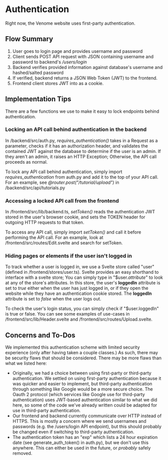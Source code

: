 ﻿# Authentication
Right now, the Venome website uses first-party authentication.

## Flow Summary
1. User goes to login page and provides username and password
2. Client sends POST API request with JSON containing username and password to backend's */users/login*
3. Backend verifies provided information against database's username and hashed/salted password
4. If verified, backend returns a JSON Web Token (JWT) to the frontend.
5. Frontend client stores JWT into as a cookie.

## Implementation Tips
There are a few functions we use to make it easy to lock endpoints behind authentication.

### Locking an API call behind authentication in the backend
In /backend/src/auth.py, *requires_authentication()* takes in a Request as a parameter, checks if it has an authorization header, and validates the contained JWT against the database to determine if the user  is an admin. If they aren't an admin, it raises an HTTP Exception; Otherwise, the API call proceeds as normal.

To lock any API call behind authentication, simply import *requires_authentication* from auth.py and add it to the top of your API call. For an example, see *@router.post("/tutorial/upload")* in /backend/src/api/tutorials.py

### Accessing a locked API call from the frontend
In /frontend/src/lib/backend.ts, *setToken()* reads the authentication JWT stored in the user's browser cookie, and sets the TOKEN header for outgoing HTTP requests to that token.

To access any API call, simply import *setToken()* and call it before performing the API call. For an example, look at /frontend/src/routes/Edit.svelte and search for setToken.

### Hiding pages or elements if the user isn't logged in
To track whether a user is logged in, we use a Svelte store called "user" (defined in /frontend/stores/user.ts). Svelte provides an easy shorthand to interface with a svelte store; You can simply type in "$user.*attribute*" to look at any of the store's attributes. In this store, the user's **loggedIn** attribute is set to *true* either when the user has just logged in, or if they open the website while they have an authentication cookie stored. The **loggedIn** attribute is set to *false* when the user logs out.

To check the user's login status, you can simply check if "$user.loggedIn" is true or false. You can see some examples of use-cases in /frontend/src/lib/Header.svelte and /frontend/src/routes/Upload.svelte.

## Concerns and To-Dos
We implemented this authentication scheme with limited security experience (only after having taken a couple classes.) As such, there may be security flaws that should be considered. There may be more flaws than what we listed here:

* Originally, we had a choice between using first-party or third-party authentication. We settled on using first-party authentication because it was quicker and easier to implement, but third-party authentication through something like Google would be a more secure choice. The Oauth 2 protocol (which services like Google use for third-party authentication) uses JWT-based authentication similar to what we did here, so some of the code we've already written could be adapted for use in third-party authentication.
* Our frontend and backend currently communicate over HTTP instead of HTTPS. This is mostly a concern where we send usernames and passwords (e.g. the /users/login API endpoint), but this should probably be changed even if switching to third-party authentication.
* The authentication token has an "exp" which lists a 24 hour expiration date (see generate_auth_token() in auth.py), but we don't use this anywhere. This can either be used in the future, or *probably* safely removed.
